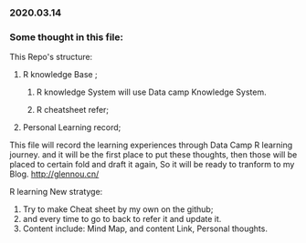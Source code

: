 ### 2020.03.14
### Some thought in this file:
This Repo's structure:

1. R knowledge Base ;

    1. R knowledge System will use Data camp Knowledge System.
    
    1. R cheatsheet refer; 
    
3. Personal Learning record;
          
 This file will record the learning experiences through Data Camp R learning journey. and it will be the first place to 
put these thoughts, then those will be placed to certain fold and draft it again, So it will be ready to tranform to my Blog.
http://glennou.cn/

R learning New stratyge:
1. Try to make Cheat sheet by my own on the github;
2. and every time to go to back to refer it and update it.
3. Content include: Mind Map, and content Link, Personal thoughts.
